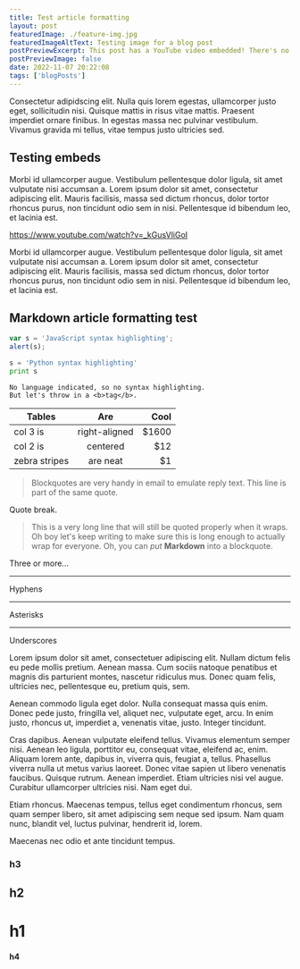 ```yaml
---
title: Test article formatting
layout: post
featuredImage: ./feature-img.jpg
featuredImageAltText: Testing image for a blog post
postPreviewExcerpt: This post has a YouTube video embedded! There's no preview pic! Lorem ipsum dolor sit amet, consectetuer adipiscing elit. Nullam dictum felis eu pede mollis pretium. Aenean massa. Cum sociis natoque penatibus et magnis dis parturient montes, nascetur ridiculus mus. Donec quam felis, ultricies nec, pellentesque eu, pretium quis, sem.
postPreviewImage: false
date: 2022-11-07 20:22:08
tags: ['blogPosts']
---
```


Consectetur adipidscing elit. Nulla quis lorem egestas, ullamcorper justo eget, sollicitudin nisi. Quisque mattis in risus vitae mattis. Praesent imperdiet ornare finibus. In egestas massa nec pulvinar vestibulum. Vivamus gravida mi tellus, vitae tempus justo ultricies sed.

## Testing embeds

Morbi id ullamcorper augue. Vestibulum pellentesque dolor ligula, sit amet vulputate nisi accumsan a. Lorem ipsum dolor sit amet, consectetur adipiscing elit. Mauris facilisis, massa sed dictum rhoncus, dolor tortor rhoncus purus, non tincidunt odio sem in nisi. Pellentesque id bibendum leo, et lacinia est.

https://www.youtube.com/watch?v=_kGusVliGoI

Morbi id ullamcorper augue. Vestibulum pellentesque dolor ligula, sit amet vulputate nisi accumsan a. Lorem ipsum dolor sit amet, consectetur adipiscing elit. Mauris facilisis, massa sed dictum rhoncus, dolor tortor rhoncus purus, non tincidunt odio sem in nisi. Pellentesque id bibendum leo, et lacinia est.

## Markdown article formatting test

```js
var s = 'JavaScript syntax highlighting';
alert(s);
```

```python
s = 'Python syntax highlighting'
print s
```

```
No language indicated, so no syntax highlighting.
But let's throw in a <b>tag</b>.
```

| Tables        |      Are      |  Cool |
| ------------- | :-----------: | ----: |
| col 3 is      | right-aligned | $1600 |
| col 2 is      |   centered    |   $12 |
| zebra stripes |   are neat    |    $1 |

> Blockquotes are very handy in email to emulate reply text.
> This line is part of the same quote.

Quote break.

> This is a very long line that will still be quoted properly when it wraps. Oh boy let's keep writing to make sure this is long enough to actually wrap for everyone. Oh, you can _put_ **Markdown** into a blockquote.

Three or more...

---

Hyphens

---

Asterisks

---

Underscores

Lorem ipsum dolor sit amet, consectetuer adipiscing elit. Nullam dictum felis eu pede mollis pretium. Aenean massa. Cum sociis natoque penatibus et magnis dis parturient montes, nascetur ridiculus mus. Donec quam felis, ultricies nec, pellentesque eu, pretium quis, sem.

Aenean commodo ligula eget dolor. Nulla consequat massa quis enim. Donec pede justo, fringilla vel, aliquet nec, vulputate eget, arcu. In enim justo, rhoncus ut, imperdiet a, venenatis vitae, justo. Integer tincidunt.

Cras dapibus. Aenean vulputate eleifend tellus. Vivamus elementum semper nisi. Aenean leo ligula, porttitor eu, consequat vitae, eleifend ac, enim. Aliquam lorem ante, dapibus in, viverra quis, feugiat a, tellus. Phasellus viverra nulla ut metus varius laoreet. Donec vitae sapien ut libero venenatis faucibus. Quisque rutrum. Aenean imperdiet. Etiam ultricies nisi vel augue. Curabitur ullamcorper ultricies nisi. Nam eget dui.

Etiam rhoncus. Maecenas tempus, tellus eget condimentum rhoncus, sem quam semper libero, sit amet adipiscing sem neque sed ipsum. Nam quam nunc, blandit vel, luctus pulvinar, hendrerit id, lorem.

Maecenas nec odio et ante tincidunt tempus.

### h3

## h2

# h1

#### h4
